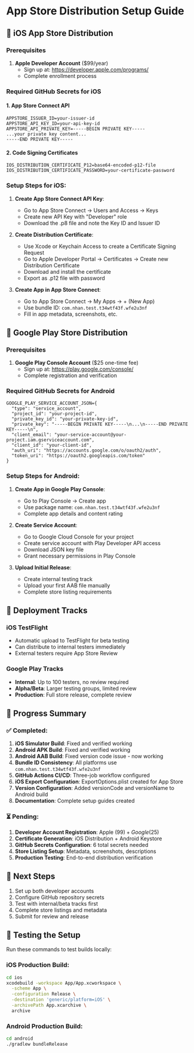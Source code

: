 # App Store Distribution Setup Guide

## 📱 iOS App Store Distribution

### Prerequisites

1. **Apple Developer Account** ($99/year)
   - Sign up at: https://developer.apple.com/programs/
   - Complete enrollment process

### Required GitHub Secrets for iOS

#### 1. App Store Connect API

```
APPSTORE_ISSUER_ID=your-issuer-id
APPSTORE_API_KEY_ID=your-api-key-id
APPSTORE_API_PRIVATE_KEY=-----BEGIN PRIVATE KEY-----
...your private key content...
-----END PRIVATE KEY-----
```

#### 2. Code Signing Certificates

```
IOS_DISTRIBUTION_CERTIFICATE_P12=base64-encoded-p12-file
IOS_DISTRIBUTION_CERTIFICATE_PASSWORD=your-certificate-password
```

### Setup Steps for iOS:

1. **Create App Store Connect API Key**:

   - Go to App Store Connect → Users and Access → Keys
   - Create new API Key with "Developer" role
   - Download the .p8 file and note the Key ID and Issuer ID

2. **Create Distribution Certificate**:

   - Use Xcode or Keychain Access to create a Certificate Signing Request
   - Go to Apple Developer Portal → Certificates → Create new Distribution Certificate
   - Download and install the certificate
   - Export as .p12 file with password

3. **Create App in App Store Connect**:
   - Go to App Store Connect → My Apps → + (New App)
   - Use bundle ID: `com.nhan.test.t34wtf43f.wfe2u3nf`
   - Fill in app metadata, screenshots, etc.

## 🤖 Google Play Store Distribution

### Prerequisites

1. **Google Play Console Account** ($25 one-time fee)
   - Sign up at: https://play.google.com/console/
   - Complete registration and verification

### Required GitHub Secrets for Android

```
GOOGLE_PLAY_SERVICE_ACCOUNT_JSON={
  "type": "service_account",
  "project_id": "your-project-id",
  "private_key_id": "your-private-key-id",
  "private_key": "-----BEGIN PRIVATE KEY-----\n...\n-----END PRIVATE KEY-----\n",
  "client_email": "your-service-account@your-project.iam.gserviceaccount.com",
  "client_id": "your-client-id",
  "auth_uri": "https://accounts.google.com/o/oauth2/auth",
  "token_uri": "https://oauth2.googleapis.com/token"
}
```

### Setup Steps for Android:

1. **Create App in Google Play Console**:

   - Go to Play Console → Create app
   - Use package name: `com.nhan.test.t34wtf43f.wfe2u3nf`
   - Complete app details and content rating

2. **Create Service Account**:

   - Go to Google Cloud Console for your project
   - Create service account with Play Developer API access
   - Download JSON key file
   - Grant necessary permissions in Play Console

3. **Upload Initial Release**:
   - Create internal testing track
   - Upload your first AAB file manually
   - Complete store listing requirements

## 🚀 Deployment Tracks

### iOS TestFlight

- Automatic upload to TestFlight for beta testing
- Can distribute to internal testers immediately
- External testers require App Store Review

### Google Play Tracks

- **Internal**: Up to 100 testers, no review required
- **Alpha/Beta**: Larger testing groups, limited review
- **Production**: Full store release, complete review

## 🚀 Progress Summary

### ✅ Completed:

1. **iOS Simulator Build**: Fixed and verified working
2. **Android APK Build**: Fixed and verified working
3. **Android AAB Build**: Fixed version code issue - now working
4. **Bundle ID Consistency**: All platforms use `com.nhan.test.t34wtf43f.wfe2u3nf`
5. **GitHub Actions CI/CD**: Three-job workflow configured
6. **iOS Export Configuration**: ExportOptions.plist created for App Store
7. **Version Configuration**: Added versionCode and versionName to Android build
8. **Documentation**: Complete setup guides created

### ⏳ Pending:

1. **Developer Account Registration**: Apple ($99) + Google ($25)
2. **Certificate Generation**: iOS Distribution + Android Keystore
3. **GitHub Secrets Configuration**: 6 total secrets needed
4. **Store Listing Setup**: Metadata, screenshots, descriptions
5. **Production Testing**: End-to-end distribution verification

## 📝 Next Steps

1. Set up both developer accounts
2. Configure GitHub repository secrets
3. Test with internal/beta tracks first
4. Complete store listings and metadata
5. Submit for review and release

## 🔧 Testing the Setup

Run these commands to test builds locally:

### iOS Production Build:

```bash
cd ios
xcodebuild -workspace App/App.xcworkspace \
  -scheme App \
  -configuration Release \
  -destination 'generic/platform=iOS' \
  -archivePath App.xcarchive \
  archive
```

### Android Production Build:

```bash
cd android
./gradlew bundleRelease
```
